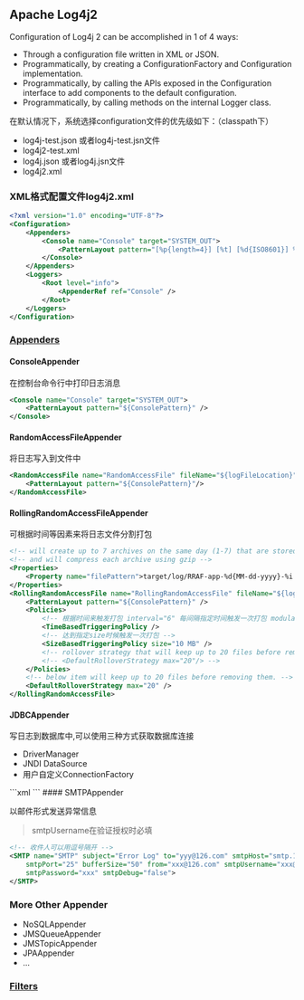 ## Apache Log4j2

Configuration of Log4j 2 can be accomplished in 1 of 4 ways:
<ul>
<li>Through a configuration file written in XML or JSON.</li>
<li>Programmatically, by creating a ConfigurationFactory and Configuration implementation.</li>
<li>Programmatically, by calling the APIs exposed in the Configuration interface to add components to the default configuration.</li>
<li>Programmatically, by calling methods on the internal Logger class.</li>
</ul>

在默认情况下，系统选择configuration文件的优先级如下：（classpath下）
<ul>
<li>log4j-test.json 或者log4j-test.jsn文件
<li>log4j2-test.xml
<li>log4j.json 或者log4j.jsn文件
<li>log4j2.xml
</ul>

### XML格式配置文件log4j2.xml
```xml
<?xml version="1.0" encoding="UTF-8"?>
<Configuration>
	<Appenders>
		<Console name="Console" target="SYSTEM_OUT">
			<PatternLayout pattern="[%p{length=4}] [%t] [%d{ISO8601}] %c{1}.%M(%F:%L) - %m%n" />
		</Console>
	</Appenders>
	<Loggers>
		<Root level="info">
			<AppenderRef ref="Console" />
		</Root>
	</Loggers>
</Configuration>
```  
### [Appenders](http://logging.apache.org/log4j/2.x/manual/appenders.html)

#### ConsoleAppender

在控制台命令行中打印日志消息
```xml
<Console name="Console" target="SYSTEM_OUT">
	<PatternLayout pattern="${ConsolePattern}" />
</Console>
```		
#### RandomAccessFileAppender 	

将日志写入到文件中
```xml
<RandomAccessFile name="RandomAccessFile" fileName="${logFileLocation}">
	<PatternLayout pattern="${ConsolePattern}"/>
</RandomAccessFile>
```
#### RollingRandomAccessFileAppender 

可根据时间等因素来将日志文件分割打包
```xml
<!-- will create up to 7 archives on the same day (1-7) that are stored in a directory based on the current year and month-->
<!-- and will compress each archive using gzip -->
<Properties>
	<Property name="filePattern">target/log/RRAF-app-%d{MM-dd-yyyy}-%i.log.gz</Property>
</Properties>
<RollingRandomAccessFile name="RollingRandomAccessFile" fileName="${logFileLocaton}" filePattern="${filePattern}">
	<PatternLayout pattern="${ConsolePattern}" />
	<Policies>
		<!-- 根据时间来触发打包 interval="6" 每间隔指定时间触发一次打包 modulate="true" -->
		<TimeBasedTriggeringPolicy />
		<!-- 达到指定size时候触发一次打包 -->
		<SizeBasedTriggeringPolicy size="10 MB" />
		<!-- rollover strategy that will keep up to 20 files before removing them -->
		<!-- <DefaultRolloverStrategy max="20"/> -->
	</Policies>
	<!-- below item will keep up to 20 files before removing them. -->
	<DefaultRolloverStrategy max="20" />
</RollingRandomAccessFile>
```	
#### JDBCAppender

写日志到数据库中,可以使用三种方式获取数据库连接

<ul>
<li>DriverManager
<li>JNDI DataSource
<li>用户自定义ConnectionFactory
</ul>
```xml		
<JDBC name="JDBC" tableName="t_app_log">
	<!-- 1. use DriverManager -->
	<DriverManager url="jdbc:mysql://localhost:3306/moon" username="wuxin" password="root"/>
	<!-- 2. use jndi DataSource -->
	<!-- <DataSource jndiName="java:/comp/env/jdbc/mysql/moon"></DataSource> -->
	<!-- 3. use ConnectionFactory get Connection -->
	<!-- <ConnectionFactory class="xx.x.x.ConnectionFactory" method="getConnection"></ConnectionFactory> -->
	<Column name="eventDate" isEventTimestamp="true" />
    <Column name="level" pattern="%level" />
    <Column name="logger" pattern="%logger" />
    <Column name="message" pattern="%message" />
    <Column name="exception" pattern="%ex{full}" />
</JDBC>
```
#### SMTPAppender

以邮件形式发送异常信息

>smtpUsername在验证授权时必填
```xml
<!-- 收件人可以用逗号隔开 -->
<SMTP name="SMTP" subject="Error Log" to="yyy@126.com" smtpHost="smtp.126.com"
	smtpPort="25" bufferSize="50" from="xxx@126.com" smtpUsername="xxx@126.com"
	smtpPassword="xxx" smtpDebug="false">
</SMTP>
```
### More Other Appender
<ul>
<li>NoSQLAppender
<li>JMSQueueAppender
<li>JMSTopicAppender
<li>JPAAppender
<li>...
</ul>
		
### [Filters](http://logging.apache.org/log4j/2.x/manual/filters.html)		  
